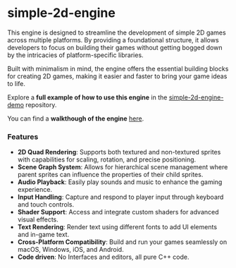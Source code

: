 # simple-2d-engine

This engine is designed to streamline the development of simple 2D games across multiple platforms. By providing a foundational structure, it allows developers to focus on building their games without getting bogged down by the intricacies of platform-specific libraries.

Built with minimalism in mind, the engine offers the essential building blocks for creating 2D games, making it easier and faster to bring your game ideas to life.

Explore a **full example of how to use this engine** in the [simple-2d-engine-demo](https://github.com/jonatasschagas/simple-2d-engine-demo) repository.

You can find a **walkthough of the engine** [here](https://github.com/jonatasschagas/simple-2d-engine/blob/main/getting-started.md).

### Features

 - **2D Quad Rendering**: Supports both textured and non-textured sprites with capabilities for scaling, rotation, and precise positioning.
 - **Scene Graph System**: Allows for hierarchical scene management where parent sprites can influence the properties of their child sprites.
 - **Audio Playback**: Easily play sounds and music to enhance the gaming experience.
 - **Input Handling**: Capture and respond to player input through keyboard and touch controls.
 - **Shader Support**: Access and integrate custom shaders for advanced visual effects.
 - **Text Rendering**: Render text using different fonts to add UI elements and in-game text.
 - **Cross-Platform Compatibility**: Build and run your games seamlessly on macOS, Windows, iOS, and Android.
 - **Code driven**: No Interfaces and editors, all pure C++ code.
